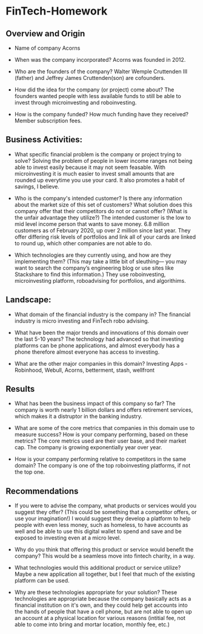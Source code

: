# FinTech-Homework
 ## Overview and Origin

* Name of company
Acorns

* When was the company incorporated?
Acorns was founded in 2012. 

* Who are the founders of the company?
Walter Wemple Cruttenden III (father) and Jeffrey James Cruttenden(son) are cofounders. 

* How did the idea for the company (or project) come about?
The founders wanted people with less available funds to still be able to invest through microinvesting and roboinvesting.

* How is the company funded? How much funding have they received?
Member subscription fees. 

## Business Activities:

* What specific financial problem is the company or project trying to solve?
Solving the problem of people in lower income ranges not being able to invest easily because it may not seem feasable. With microinvesting it is much easier to invest small amounts that are rounded up everytime you use your card. It also promotes a habit of savings, I believe. 


* Who is the company's intended customer?  Is there any information about the market size of this set of customers?
What solution does this company offer that their competitors do not or cannot offer? (What is the unfair advantage they utilize?)
The intended customer is the low to mid level income person that wants to save money. 6.8 million customers as of February 2020, up over 2 million since last year. They offer differing risk levels of portfolios and link all of your cards are linked to round up, which other companies are not able to do. 

* Which technologies are they currently using, and how are they implementing them? (This may take a little bit of sleuthing–– you may want to search the company’s engineering blog or use sites like Stackshare to find this information.)
They use roboinvesting, microinvesting platform, roboadvising for portfolios, and algorithims.

## Landscape:

* What domain of the financial industry is the company in?
The financial industry is micro investing and FinTech robo advising. 

* What have been the major trends and innovations of this domain over the last 5-10 years?
The technology had advanced so that investing platforms can be phone applications, and almost everybody has a phone therefore almost everyone has access to investing.

* What are the other major companies in this domain?
Investing Apps - Robinhood, Webull, Acorns, betterment, stash, wellfront

## Results

* What has been the business impact of this company so far?
The company is worth nearly 1 billion dollars and offers retirement services, which makes it a distruptor in the banking industry.

* What are some of the core metrics that companies in this domain use to measure success? How is your company performing, based on these metrics?
The core metrics used are their user base, and their market cap. The company is growing exponentially year over year.

* How is your company performing relative to competitors in the same domain?
The company is one of the top roboinvesting platforms, if not the top one.

## Recommendations

* If you were to advise the company, what products or services would you suggest they offer? (This could be something that a competitor offers, or use your imagination!)
I would suggest they develop a platform to help people with even less money, such as homeless, to have accounts as well and be able to use this digital wallet to spend and save and be exposed to investing even at a micro level.

* Why do you think that offering this product or service would benefit the company?
This would be a seamless move into fintech charity, in a way.

* What technologies would this additional product or service utilize?
Maybe a new application all together, but I feel that much of the existing platform can be used. 

* Why are these technologies appropriate for your solution?
These technologies are appropriate because the company basically acts as a financial institution on it's own, and they could help get accounts into the hands of people that have a cell phone, but are not able to open up an account at a physical location for various reasons (intitial fee, not able to come into bring and mortar location, monthly fee, etc.)
